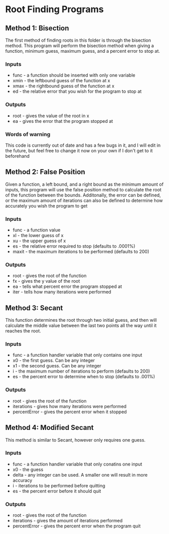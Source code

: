 # Root Finding Programs
## Method 1: Bisection
The first method of finding roots in this folder is through the bisection method. This program will perform the bisection method when giving a function, minimum guess, maximum guess, and a percent error to stop at.
### Inputs
* func - a function should be inserted with only one variable
* xmin - the leftbound guess of the function at x
* xmax - the rightbound guess of the function at x
* ed - the relative error that you wish for the program to stop at
### Outputs
* root - gives the value of the root in x
* ea - gives the error that the program stopped at
### Words of warning
This code is currently out of date and has a few bugs in it, and I will edit in the future, but feel free to change it now on your own if I don't get to it beforehand
## Method 2: False Position
Given a function, a left bound, and a right bound as the minimum amount of inputs, this program will use the false position method to calculate the root of the function between the bounds. Additonally, the error can be defined, or the maximum amount of iterations can also be defined to determine how accurately you wish the program to get
### Inputs
* func - a function value
* xl - the lower guess of x
* xu - the upper guess of x
* es - the relative error required to stop (defaults to .0001%)
* maxit - the maximum iterations to be performed (defaults to 200)
### Outputs
* root - gives the root of the function
* fx - gives the y value of the root
* ea - tells what percent error the program stopped at
* iter - tells how many iterations were performed
## Method 3: Secant
This function determines the root through two initial guess, and then will calculate the middle value between the last two points all the way until it reaches the root.
### Inputs
* func - a function handler variable that only contains one input
* x0 - the first guess. Can be any integer
* x1 - the second guess. Can be any integer
* i - the maximum number of iterations to perform (defaults to 200)
* es - the percent error to determine when to stop (defaults to .001%)
### Outputs
* root - gives the root of the function
* iterations - gives how many iterations were performed
* percentError - gives the percent error when it stopped
## Method 4: Modified Secant
This method is similar to Secant, however only requires one guess.
### Inputs
* func - a function handler variable that only conatins one input
* x0 - the guess
* delta - any integer can be used. A smaller one will result in more accuracy
* i - iterations to be performed before quitting
* es - the percent error before it should quit
### Outputs
* root - gives the root of the function
* iterations - gives the amount of iterations performed
* percentError - gives the percent error when the program quit
